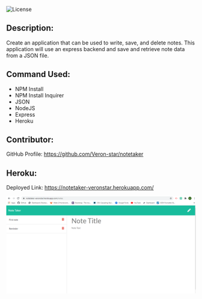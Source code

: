 ![License](https://img.shields.io/badge/License-ISC-blue.svg "License Badge")

## Description:
Create an application that can be used to write, save, and delete notes. This application will use an express backend and save and retrieve note data from a JSON file. 
    
## Command Used:
- NPM Install
- NPM Install Inquirer
- JSON
- NodeJS
- Express
- Heroku

## Contributor: 
GitHub Profile: https://github.com/Veron-star/notetaker

## Heroku:
Deployed Link: https://notetaker-veronstar.herokuapp.com/

![](/screenshot.PNG)

